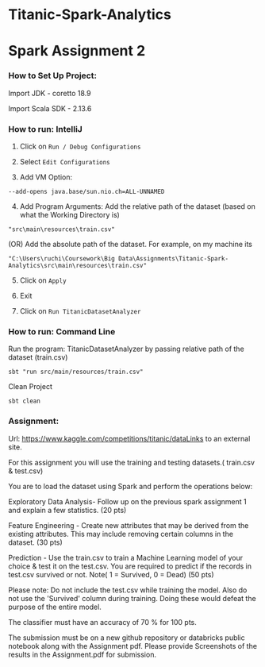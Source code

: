 # Titanic-Spark-Analytics
# Spark Assignment 2

### How to Set Up Project:

Import JDK - coretto 18.9

Import Scala SDK - 2.13.6

### How to run: IntelliJ
1. Click on `Run / Debug Configurations`

2. Select `Edit Configurations`

3. Add VM Option:
```
--add-opens java.base/sun.nio.ch=ALL-UNNAMED 
```

4. Add Program Arguments:
   Add the relative path of the dataset (based on what the Working Directory is)
```
"src\main\resources\train.csv"
```
(OR)
Add the absolute path of the dataset. For example, on my machine its
```
"C:\Users\ruchi\Coursework\Big Data\Assignments\Titanic-Spark-Analytics\src\main\resources\train.csv"
```

5. Click on `Apply`

6. Exit

7. Click on `Run TitanicDatasetAnalyzer`


### How to run: Command Line

Run the program: TitanicDatasetAnalyzer by passing relative path of the dataset (train.csv)
```
sbt "run src/main/resources/train.csv"
```

Clean Project
```
sbt clean
```

### Assignment:

Url: https://www.kaggle.com/competitions/titanic/dataLinks to an external site.

For this assignment you will use the training and testing datasets.( train.csv & test.csv)

You are to load the dataset using Spark and perform the operations below:



Exploratory Data Analysis- Follow up on the previous spark assignment 1 and explain a few statistics. (20 pts)

Feature Engineering - Create new attributes that may be derived from the existing attributes. This may include removing certain columns in the dataset. (30 pts)

Prediction - Use the train.csv to train a Machine Learning model of your choice & test it on the test.csv. You are required to predict if the records in test.csv survived or not. Note( 1 = Survived, 0 = Dead) (50 pts)

Please note: Do not include the test.csv while training the model. Also do not use the 'Survived' column during training. Doing these would defeat the purpose of the entire model.



The classifier must have an accuracy of 70 % for 100 pts.

The submission must be on a new github repository or databricks public notebook along with the Assignment pdf. Please provide Screenshots of the results in the Assignment.pdf for submission.